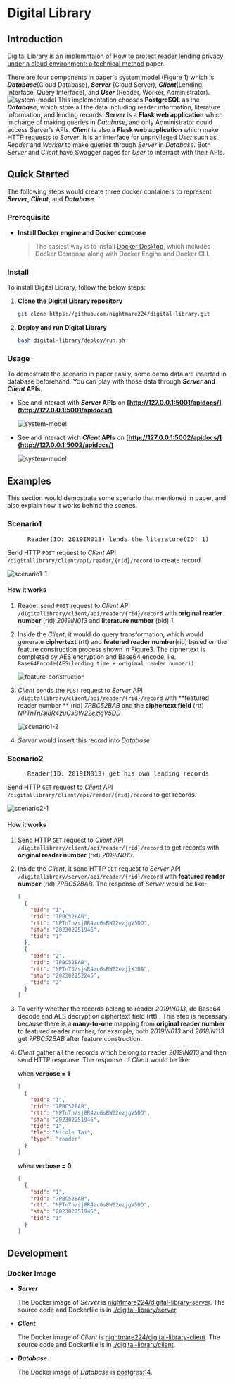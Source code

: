 # Digital Library

## Introduction
[Digital Library](https://github.com/nightmare224/digital-library) is an implemntaion of [How to protect reader lending privacy under a cloud environment: a technical method](https://www.emerald.com/insight/content/doi/10.1108/LHT-07-2020-0178/full/html) paper. 

There are four components in paper's system model (Figure 1) which is _**Database**_(Cloud Database), _**Server**_ (Cloud Server), _**Client**_(Lending Interface, Query Interface), and _**User**_ (Reader, Worker, Administrator). 
<img src="https://github.com/nightmare224/digital-library/blob/master/docs/images/system-model.png" alt="system-model"/>
This implementation chooses **PostgreSQL** as the _**Database**_, which store all the data including reader information, literature information, and lending records. _**Server**_ is a **Flask web application** which in charge of making queries in *Database*, and only Administrator could access Server's APIs. _**Client**_ is also a **Flask web application** which make HTTP requests to _Server_. It is an interface for unprivileged _User_ such as _Reader_ and _Worker_ to make queries through _Server_ in _Database_. Both _Server_ and _Client_ have Swagger pages for _User_ to interract with their APIs.

## Quick Started
The following steps would create three docker containers to represent ***Server***, ***Client***, and ***Database***.
### Prerequisite
- **Install Docker engine and Docker compose**

  > The easiest way is to install [Docker Desktop](https://docs.docker.com/desktop/install/mac-install/), which includes Docker Compose along with Docker Engine and Docker CLI.

### Install
To install Digital Library, follow the below steps:
1. **Clone the Digital Library repository**
    
    ```bash
    git clone https://github.com/nightmare224/digital-library.git
    ```
2. **Deploy and run Digital Library**
    
    ```bash
    bash digital-library/deploy/run.sh
    ```

### Usage

To demostrate the scenario in paper easily, some demo data are inserted in database beforehand. You can play with those data through ***Server* and *Client* APIs**.

- See and interact with **_Server_ APIs** on **[http://127.0.0.1:5001/apidocs/](http://127.0.0.1:5001/apidocs/)**

  <img src="https://github.com/nightmare224/digital-library/blob/master/docs/images/swagger-server.png" alt="system-model"/>

- See and interact wich ***Client* APIs** on **[http://127.0.0.1:5002/apidocs/](http://127.0.0.1:5002/apidocs/)**

  <img src="https://github.com/nightmare224/digital-library/blob/master/docs/images/swagger-client.png" alt="system-model"/>



## Examples

This section would demostrate some scenario that mentioned in paper, and also explain how it works behind the scenes.

### Scenario1

<pre style="text-align: center;">Reader(ID: 2019IN013) lends the literature(ID: 1)</pre>

Send HTTP `POST` request to *Client* API `/digitallibrary/client/api/reader/{rid}/record` to create record.

<img src="https://github.com/nightmare224/digital-library/blob/master/docs/images/scenario1-1.png" alt="scenario1-1"/>

#### How it works

1. Reader send `POST` request to *Client* API `/digitallibrary/client/api/reader/{rid}/record` with **original reader number** (rid) *2019IN013* and **literature number** (bid) *1*.

2. Inside the *Client*, it would do query transformation, which would generate **ciphertext** (rtt) and **featured reader number**(rid) based on the feature construction process shown in Figure3. The ciphertext is completed by AES encryption and Base64 encode, i.e. `Base64Encode(AES(lending time + original reader number))`

   <img src="https://github.com/nightmare224/digital-library/blob/master/docs/images/feature-construction.png" alt="feature-construction"/>

3. *Client* sends the `POST` request to *Server* API `/digitallibrary/client/api/reader/{rid}/record` with **featured reader number ** (rid)  *7PBC52BAB* and the **ciphertext field** (rtt) *NPTnTn/sj8R4zuGsBW22ezjgV5DD*

   <img src="https://github.com/nightmare224/digital-library/blob/master/docs/images/scenario1-2.png" alt="scenario1-2"/>

4. *Server* would insert this record into *Database*

### Scenario2

<pre style="text-align: center;">Reader(ID: 2019IN013) get his own lending records</pre>

Send HTTP `GET` request to *Client* API  `/digitallibrary/client/api/reader/{rid}/record`  to get records.

<img src="https://github.com/nightmare224/digital-library/blob/master/docs/images/scenario2-1.png" alt="scenario2-1"/>

#### How it works

1. Send HTTP `GET` request to *Client* API  `/digitallibrary/client/api/reader/{rid}/record`  to get records with **original reader number** (rid) *2019IN013*.

2. Inside the *Client*, it send HTTP `GET` request to *Server* API `/digitallibrary/server/api/reader/{rid}/record` with **featured reader number** (rid)  *7PBC52BAB*. The response of _Server_ would be like:

   ```json
   [
     {
       "bid": "1",
       "rid": "7PBC52BAB",
       "rtt": "NPTnTn/sj8R4zuGsBW22ezjgV5DD",
       "sta": "202302251946",
       "tid": "1"
     },
     {
       "bid": "2",
       "rid": "7PBC52BAB",
       "rtt": "NPTnT3/sjsR4zuGsBW22ezjjXJDA",
       "sta": "202302252245",
       "tid": "2"
     }
   [
   ```

3. To verify whether the records belong to reader *2019IN013*, do Base64 decode and AES decrypt on ciphertext field (rtt) . This step is necessary because there is a **many-to-one** mapping from **original reader number** to featured reader number, for example, both *2019IN013* and *2018IN113* get *7PBC52BAB* after feature construction.

4. *Client* gather all the records which belong to reader *2019IN013* and then send HTTP response. The response of *Client* would be like:

   when **verbose = 1**

   ```json
   [
     {
       "bid": "1",
       "rid": "7PBC52BAB",
       "rtt": "NPTnTn/sj8R4zuGsBW22ezjgV5DD",
       "sta": "202302251946",
       "tid": "1",
       "tle": "Nicole Tai",
       "type": "reader"
     }
   ]
   ```

   when **verbose = 0**

   ```json
   [
     {
       "bid": "1",
       "rid": "7PBC52BAB",
       "rtt": "NPTnTn/sj8R4zuGsBW22ezjgV5DD",
       "sta": "202302251946",
       "tid": "1"
     }
   ]
   ```



## Development

### Docker Image

- ***Server***

  The Docker image of _Server_ is [nightmare224/digital-library-server](https://hub.docker.com/repository/docker/nightmare224/digital-library-server/general). The source code and Dockerfile is in [./digital-library/server](https://github.com/nightmare224/digital-library/tree/master/server). 

- ***Client***

  The Docker image of _Client_ is [nightmare224/digital-library-client](https://hub.docker.com/repository/docker/nightmare224/digital-library-server/general). The source code and Dockerfile is in [./digital-library/client](https://github.com/nightmare224/digital-library/tree/master/client).

- ***Database***

  The Docker image of _Database_ is [postgres:14](https://hub.docker.com/layers/library/postgres/14/images/sha256-390b0cdc715e189d0245d9f149912738e86535f02e011b6209500fccdda37440?context=explore).
